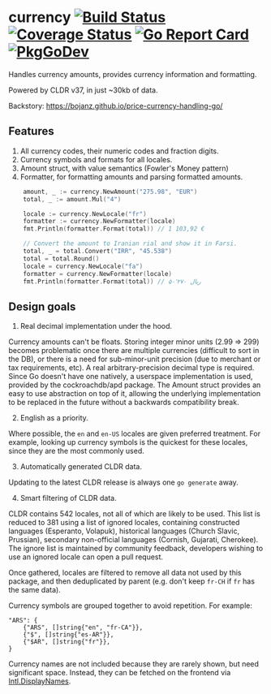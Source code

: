 # currency [![Build Status](https://travis-ci.org/bojanz/currency.png?branch=master)](https://travis-ci.org/bojanz/currency) [![Coverage Status](https://coveralls.io/repos/github/bojanz/currency/badge.svg?branch=master)](https://coveralls.io/github/bojanz/currency?branch=master) [![Go Report Card](https://goreportcard.com/badge/github.com/bojanz/currency)](https://goreportcard.com/report/github.com/bojanz/currency) [![PkgGoDev](https://pkg.go.dev/badge/github.com/bojanz/currency)](https://pkg.go.dev/github.com/bojanz/currency)

Handles currency amounts, provides currency information and formatting.

Powered by CLDR v37, in just ~30kb of data.

Backstory: https://bojanz.github.io/price-currency-handling-go/

## Features

1. All currency codes, their numeric codes and fraction digits.
2. Currency symbols and formats for all locales.
3. Amount struct, with value semantics (Fowler's Money pattern)
4. Formatter, for formatting amounts and parsing formatted amounts.

```go
    amount, _ := currency.NewAmount("275.98", "EUR")
    total, _ := amount.Mul("4")

    locale := currency.NewLocale("fr")
    formatter := currency.NewFormatter(locale)
    fmt.Println(formatter.Format(total)) // 1 103,92 €

    // Convert the amount to Iranian rial and show it in Farsi.
    total, _ = total.Convert("IRR", "45.538")
    total = total.Round()
    locale = currency.NewLocale("fa")
    formatter = currency.NewFormatter(locale)
    fmt.Println(formatter.Format(total)) // ‎ریال ۵۰٬۲۷۰
```

## Design goals

1. Real decimal implementation under the hood.

Currency amounts can't be floats. Storing integer minor units (2.99 => 299)
becomes problematic once there are multiple currencies (difficult to sort in the
DB), or there is a need for sub-minor-unit precision (due to merchant or tax
requirements, etc). A real arbitrary-precision decimal type is required. Since
Go doesn't have one natively, a userspace implementation is used, provided by
the cockroachdb/apd package. The Amount struct provides an easy to use
abstraction on top of it, allowing the underlying implementation to be replaced
in the future without a backwards compatibility break.

2. English as a priority.

Where possible, the `en` and `en-US` locales are given preferred treatment.
For example, looking up currency symbols is the quickest for these locales,
since they are the most commonly used.

3. Automatically generated CLDR data.

Updating to the latest CLDR release is always one `go generate` away.

4. Smart filtering of CLDR data.

CLDR contains 542 locales, not all of which are likely to be used. This list is
reduced to 381 using a list of ignored locales, containing constructed languages
(Esperanto, Volapuk), historical languages (Church Slavic, Prussian), secondary
non-official languages (Cornish, Gujarati, Cherokee). The ignore list is
maintained by community feedback, developers wishing to use an ignored locale
can open a pull request.

Once gathered, locales are filtered to remove all data not used by this package,
and then deduplicated by parent (e.g. don't keep `fr-CH` if `fr` has the
same data).

Currency symbols are grouped together to avoid repetition. For example:

    "ARS": {
        {"ARS", []string{"en", "fr-CA"}},
        {"$", []string{"es-AR"}},
        {"$AR", []string{"fr"}},
    }

Currency names are not included because they are rarely shown, but need
significant space. Instead, they can be fetched on the frontend via [Intl.DisplayNames](https://developer.mozilla.org/en-US/docs/Web/JavaScript/Reference/Global_Objects/Intl/DisplayNames).
